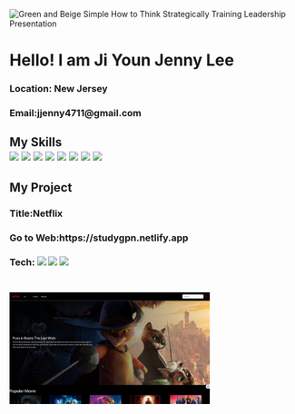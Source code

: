 
![Green and Beige Simple How to Think Strategically Training Leadership Presentation](https://user-images.githubusercontent.com/57854947/176602633-7d6c72e9-efa9-4cb2-9706-8b294b2f1303.png)
<div>
  <h1>Hello! I am Ji Youn Jenny Lee</h1>
  <h3>Location: New Jersey</h3>
  <h3>Email:jjenny4711@gmail.com</h3>
</div>

<h2>My Skills</2>

</br>
<div>
<img src="https://img.shields.io/badge/-HTML5-F05032?style=for-the-badge&logo=html5&logoColor=ffffff"/>
  <img src="https://img.shields.io/badge/-CSS-1572B6?style=for-the-badge&logo=css&logoColor=ffffff"/>
  
  <img src="https://img.shields.io/badge/-Javascript-F7DF1E?style=for-the-badge&logo=javascript&logoColor=ffffff"/>
   <img src="https://img.shields.io/badge/-React-61DAFB?style=for-the-badge&logo=react&logoColor=ffffff"/>
   <img src="https://img.shields.io/badge/-Node.js-339933?style=for-the-badge&logo=node.js&logoColor=ffffff"/>
    <img src="https://img.shields.io/badge/-Python-3776AB?style=for-the-badge&logo=python&logoColor=ffffff"/>
   <img src="https://img.shields.io/badge/-Flask-000000?style=for-the-badge&logo=flask&logoColor=ffffff"/>
    <img src="https://img.shields.io/badge/-PostgreSql-4169E1?style=for-the-badge&logo=postgresql&logoColor=ffffff"/>
  </div>
  
<h2>My Project</h2>

<div>
 <h3>Title:Netflix </h3>
  <h3>Go to Web:https://studygpn.netlify.app </h3>
  <h3>Tech:  <img src="https://img.shields.io/badge/-React-61DAFB?style=for-the-badge&logo=react&logoColor=ffffff"/>
             <img src="https://img.shields.io/badge/-CSS-1572B6?style=for-the-badge&logo=css&logoColor=ffffff"/>
            <img src="https://img.shields.io/badge/-ReatQuery-FF4154?style=for-the-badge&logo=redux&logoColor=ffffff"/>
 <h3>
    </br>
    
  <img width='70%' src="https://github.com/jenny4711/portfolio-site/blob/main/img/netflix.png?raw=true"/>
  </div>

  

  
  
